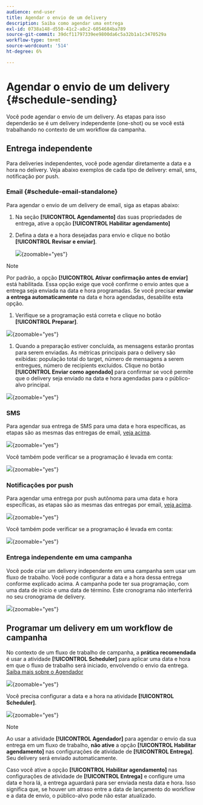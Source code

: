 ```yaml
---
audience: end-user
title: Agendar o envio de um delivery
description: Saiba como agendar uma entrega
exl-id: 0738a148-d550-41c2-a8c2-6054684ba789
source-git-commit: 39dcf11797339ee9800da6c5a32b1a1c3470529a
workflow-type: tm+mt
source-wordcount: '514'
ht-degree: 6%

---
```


# Agendar o envio de um delivery {#schedule-sending}

Você pode agendar o envio de um delivery. As etapas para isso dependerão se é um delivery independente (one-shot) ou se você está trabalhando no contexto de um workflow da campanha.

## Entrega independente

Para deliveries independentes, você pode agendar diretamente a data e a hora no delivery.
Veja abaixo exemplos de cada tipo de delivery: email, sms, notificação por push.

### Email {#schedule-email-standalone}

Para agendar o envio de um delivery de email, siga as etapas abaixo:

1. Na seção **[!UICONTROL Agendamento]** das suas propriedades de entrega, ative a opção **[!UICONTROL Habilitar agendamento]**

1. Defina a data e a hora desejadas para envio e clique no botão **[!UICONTROL Revisar e enviar]**.

   ![](assets/schedule-email-standalone.png){zoomable="yes"}

>[!NOTE]
>
>Por padrão, a opção **[!UICONTROL Ativar confirmação antes de enviar]** está habilitada. Essa opção exige que você confirme o envio antes que a entrega seja enviada na data e hora programadas. Se você precisar **enviar a entrega automaticamente** na data e hora agendadas, desabilite esta opção.
>

1. Verifique se a programação está correta e clique no botão **[!UICONTROL Preparar]**.

![](assets/schedule-email-standalone-prepare.png){zoomable="yes"}

1. Quando a preparação estiver concluída, as mensagens estarão prontas para serem enviadas. As métricas principais para o delivery são exibidas: população total do target, número de mensagens a serem entregues, número de recipients excluídos. Clique no botão **[!UICONTROL Enviar como agendado]** para confirmar se você permite que o delivery seja enviado na data e hora agendadas para o público-alvo principal.

![](assets/schedule-email-standalone-send.png){zoomable="yes"}


### SMS

Para agendar sua entrega de SMS para uma data e hora específicas, as etapas são as mesmas das entregas de email, [veja acima](#schedule-email-standalone).

![](assets/schedule-sms-standalone.png){zoomable="yes"}

Você também pode verificar se a programação é levada em conta:

![](assets/schedule-sms-standalone-prepare.png){zoomable="yes"}

### Notificações por push

Para agendar uma entrega por push autônoma para uma data e hora específicas, as etapas são as mesmas das entregas por email, [veja acima](#schedule-email-standalone).

![](assets/schedule-push-standalone.png){zoomable="yes"}

Você também pode verificar se a programação é levada em conta:

![](assets/schedule-push-standalone-prepare.png){zoomable="yes"}

### Entrega independente em uma campanha

Você pode criar um delivery independente em uma campanha sem usar um fluxo de trabalho. Você pode configurar a data e a hora dessa entrega conforme explicado acima.
A campanha pode ter sua programação, com uma data de início e uma data de término. Este cronograma não interferirá no seu cronograma de delivery.

![](assets/schedule-delivery-standalone.png){zoomable="yes"}

## Programar um delivery em um workflow de campanha

No contexto de um fluxo de trabalho de campanha, a **prática recomendada** é usar a atividade **[!UICONTROL Scheduler]** para aplicar uma data e hora em que o fluxo de trabalho será iniciado, envolvendo o envio da entrega. [Saiba mais sobre o Agendador](../workflows/activities/scheduler.md)

![](assets/schedule-workflow.png){zoomable="yes"}


Você precisa configurar a data e a hora na atividade **[!UICONTROL Scheduler]**.

![](assets/schedule-workflow-scheduler.png){zoomable="yes"}


>[!NOTE]
>
>Ao usar a atividade **[!UICONTROL Agendador]** para agendar o envio da sua entrega em um fluxo de trabalho, **não ative** a opção **[!UICONTROL Habilitar agendamento]** nas configurações de atividade de **[!UICONTROL Entrega]**. Seu delivery será enviado automaticamente.
>

Caso você ative a opção **[!UICONTROL Habilitar agendamento]** nas configurações de atividade de **[!UICONTROL Entrega]** e configure uma data e hora lá, a entrega aguardará para ser enviada nesta data e hora. Isso significa que, se houver um atraso entre a data de lançamento do workflow e a data de envio, o público-alvo pode não estar atualizado.

